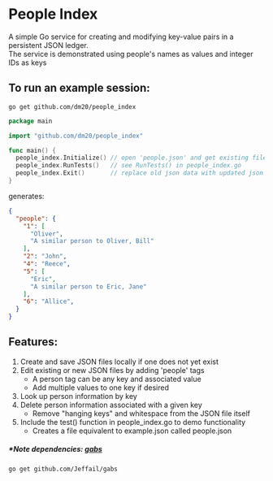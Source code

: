 # People Index
A simple Go service for creating and modifying key-value pairs in a persistent JSON ledger.  
The service is demonstrated using people's names as values and integer IDs as keys

## To run an example session:
    go get github.com/dm20/people_index    

```go
package main

import "github.com/dm20/people_index"

func main() {
  people_index.Initialize() // open 'people.json' and get existing file data, or create it if needed
  people_index.RunTests()   // see RunTests() in people_index.go
  people_index.Exit()       // replace old json data with updated json data in 'people.json'
}
```
generates:
```json
{
  "people": {
    "1": [
      "Oliver",
      "A similar person to Oliver, Bill"
    ],
    "2": "John",
    "4": "Reece",
    "5": [
      "Eric",
      "A similar person to Eric, Jane"
    ],
    "6": "Allice",
  }
}
```
## Features:
  1) Create and save JSON files locally if one does not yet exist
  2) Edit existing or new JSON files by adding 'people' tags  
     - A person tag can be any key and associated value
     - Add multiple values to one key if desired
  3) Look up person information by key
  4) Delete person information associated with a given key  
     - Remove "hanging keys" and whitespace from the JSON file itself
  5) Include the test() function in people_index.go to demo functionality
     - Creates a file equivalent to example.json called people.json  
       
         
           
##### *Note dependencies: <a href='https://github.com/Jeffail/gabs'>gabs</a>  
    go get github.com/Jeffail/gabs

